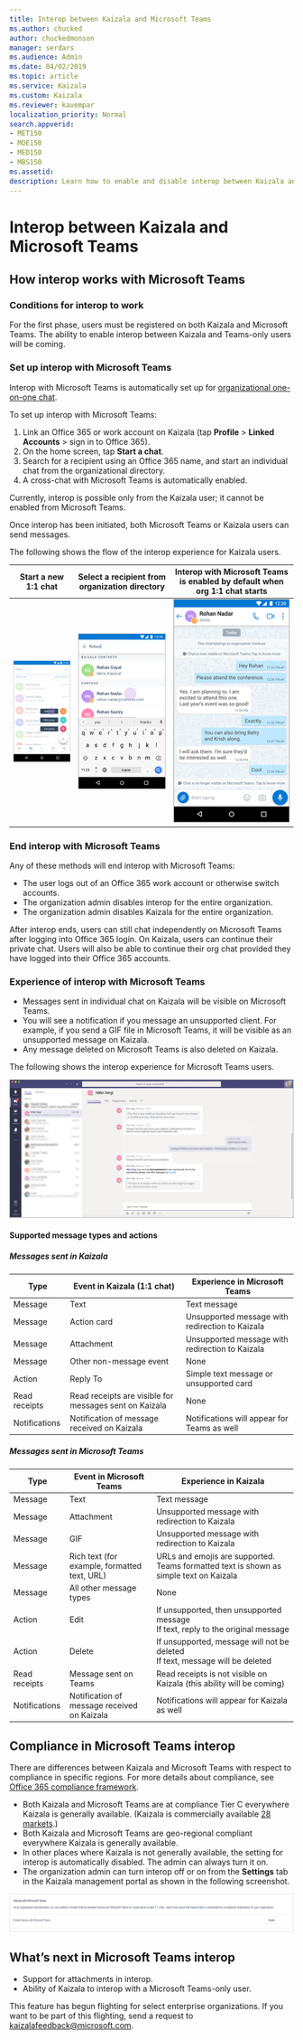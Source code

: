 ```yaml
---
title: Interop between Kaizala and Microsoft Teams
ms.author: chucked
author: chuckedmonson
manager: serdars
ms.audience: Admin
ms.date: 04/02/2019
ms.topic: article
ms.service: Kaizala
ms.custom: Kaizala
ms.reviewer: kavempar
localization_priority: Normal
search.appverid:
- MET150
- MOE150
- MED150
- MBS150
ms.assetid: 
description: Learn how to enable and disable interop between Kaizala and Microsoft Teams.
---
```

# Interop between Kaizala and Microsoft Teams

## How interop works with Microsoft Teams 

### Conditions for interop to work 

For the first phase, users must be registered on both Kaizala and Microsoft Teams. The ability to enable interop between Kaizala and Teams-only users will be coming.

### Set up interop with Microsoft Teams   

Interop with Microsoft Teams is automatically set up for [organizational one-on-one chat](https://support.office.com/en-us/article/organization-chats-and-groups-in-kaizala-c8a7855c-d232-4914-811c-f6708734dcc3).

To set up interop with Microsoft Teams:

1. Link an Office 365 or work account on Kaizala (tap **Profile** > **Linked Accounts** > sign in to Office 365).
2. On the home screen, tap **Start a chat**.
3. Search for a recipient using an Office 365 name, and start an individual chat from the organizational directory.
4. A cross-chat with Microsoft Teams is automatically enabled.

Currently, interop is possible only from the Kaizala user; it cannot be enabled from Microsoft Teams.

Once interop has been initiated, both Microsoft Teams or Kaizala users can send messages.

The following shows the flow of the interop experience for Kaizala users.

|Start a new 1:1 chat  |Select a recipient from organization directory  |Interop with  Microsoft Teams is enabled by default when org 1:1 chat starts  |
|---------|---------|---------|
|![Screenshots of Teams interop experience in Kaizala](media/interop-experience-kaizala-1.png)     |![Screenshots of Teams interop experience in Kaizala](media/interop-experience-kaizala-2.png)         |![Screenshots of Teams interop experience in Kaizala](media/interop-experience-kaizala-3.png)         |

### End interop with Microsoft Teams

Any of these methods will end interop with Microsoft Teams:

- The user logs out of an Office 365 work account or otherwise switch accounts.
- The organization admin disables interop for the entire organization.
- The organization admin disables Kaizala for the entire organization.

After interop ends, users can still chat independently on Microsoft Teams after logging into Office 365 login. On Kaizala, users can continue their private chat. Users will also be able to continue their org chat provided they have logged into their Office 365 accounts.

### Experience of interop with Microsoft Teams 

- Messages sent in individual chat on Kaizala will be visible on Microsoft Teams.
- You will see a notification if you message an unsupported client. For example, if you send a GIF file in Microsoft Teams, it will be visible as an unsupported message on Kaizala.
- Any message deleted on Microsoft Teams is also deleted on Kaizala.

The following shows the interop experience for Microsoft Teams users.

![Screenshot of Kaizala interop experience in Teams](media/interop-experience-teams.png)

#### Supported message types and actions

##### Messages sent in Kaizala

|Type        |Event in Kaizala (1:1 chat) |Experience in Microsoft Teams  |
|------------|---------|---------|
|Message     |Text     |Text message        |
|Message     |Action card        |Unsupported message with redirection to Kaizala |
|Message     |Attachment         |Unsupported message with redirection to Kaizala  |
|Message     |Other non-message event         |None         |
|Action      |Reply To         |Simple text message or unsupported card |
|Read receipts   |Read receipts are visible for messages sent on Kaizala   |None   |
|Notifications   |Notification of message received on Kaizala |Notifications will appear for Teams as well |

##### Messages sent in Microsoft Teams

|Type        |Event in Microsoft Teams |Experience in Kaizala  |
|------------|---------|---------|
|Message     |Text     |Text message        |
|Message     |Attachment        |Unsupported message with redirection to Kaizala |
|Message     |GIF         |Unsupported message with redirection to Kaizala  |
|Message     |Rich text (for example, formatted text, URL)         |URLs and emojis are supported. Teams formatted text is shown as simple text on Kaizala |
|Message     |All other message types         |None         |
|Action      |Edit         |If unsupported, then unsupported message <br> If text, reply to the original message |
|Action      |Delete         |If unsupported, message will not be deleted <br> If text, message will be deleted |
|Read receipts   |Message sent on Teams   |Read receipts is not visible on Kaizala (this ability will be coming)   |
|Notifications   |Notification of message received on Kaizala |Notifications will appear for Kaizala as well |

## Compliance in Microsoft Teams interop

There are differences between Kaizala and Microsoft Teams with respect to compliance in specific regions. For more details about compliance, see [Office 365 compliance framework](http://download.microsoft.com/download/1/4/3/1434ABAB-B8E9-412D-8C3A-187B5FCB7A2F/Compliance%20Framework%20document.pdf).

- Both Kaizala and Microsoft Teams are at compliance Tier C everywhere Kaizala is generally available. (Kaizala is commercially available [28 markets](regional-availability.md).)
- Both Kaizala and Microsoft Teams are geo-regional compliant everywhere Kaizala is generally available.
- In other places where Kaizala is not generally available, the setting for interop is automatically disabled. The admin can always turn it on.
- The organization admin can turn interop off or on from the **Settings** tab in the Kaizala management portal as shown in the following screenshot.

![Screenshot of interop settings page in Kaizala management portal](media/interop-settings-teams.png)

## What’s next in Microsoft Teams interop

- Support for attachments in interop.
- Ability of Kaizala to interop with a Microsoft Teams-only user.

This feature has begun flighting for select enterprise organizations. If you want to be part of this flighting, send a request to [kaizalafeedback@microsoft.com](mailto:kaizalafeedback@microsoft.com).


